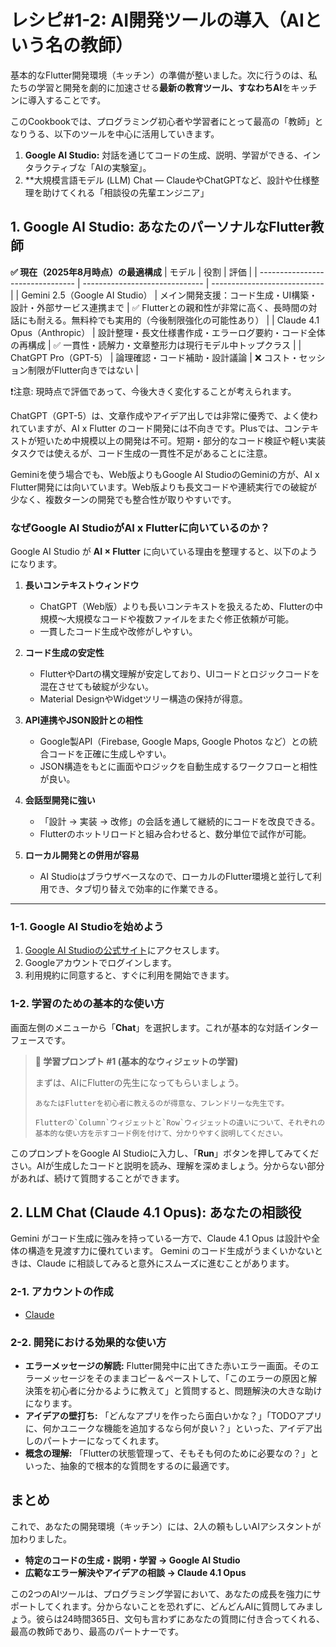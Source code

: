 # レシピ#1-2: AI開発ツールの導入（AIという名の教師）

基本的なFlutter開発環境（キッチン）の準備が整いました。次に行うのは、私たちの学習と開発を劇的に加速させる**最新の教育ツール、すなわちAI**をキッチンに導入することです。

このCookbookでは、プログラミング初心者や学習者にとって最高の「教師」となりうる、以下のツールを中心に活用していきます。

1.  **Google AI Studio:** 対話を通じてコードの生成、説明、学習ができる、インタラクティブな「AIの実験室」。
2.  **大規模言語モデル (LLM) Chat — ClaudeやChatGPTなど、設計や仕様整理を助けてくれる「相談役の先輩エンジニア」

## 1. Google AI Studio: あなたのパーソナルなFlutter教師

**✅ 現在（2025年8月時点）の最適構成**
| モデル                              | 役割                             | 評価                           |
| -------------------------------- | ------------------------------ | ---------------------------- |
| Gemini 2.5（Google AI Studio） | メイン開発支援：コード生成・UI構築・設計・外部サービス連携まで    | ✅  Flutterとの親和性が非常に高く、長時間の対話にも耐える。無料枠でも実用的（今後制限強化の可能性あり） |
| Claude 4.1 Opus（Anthropic）     | 設計整理・長文仕様書作成・エラーログ要約・コード全体の再構成 | ✅ 一貫性・読解力・文章整形力は現行モデル中トップクラス          |
| ChatGPT Pro（GPT-5）          | 論理確認・コード補助・設計議論              | ❌ コスト・セッション制限がFlutter向きではない  |

❗注意: 現時点で評価であって、今後大きく変化することが考えられます。

ChatGPT（GPT-5）は、文章作成やアイデア出しでは非常に優秀で、よく使われていますが、AI x Flutter のコード開発には不向きです。Plusでは、コンテキストが短いため中規模以上の開発は不可。短期・部分的なコード検証や軽い実装タスクでは使えるが、コード生成の一貫性不足があることに注意。

Geminiを使う場合でも、Web版よりもGoogle AI StudioのGeminiの方が、AI x Flutter開発には向いています。Web版よりも長文コードや連続実行での破綻が少なく、複数ターンの開発でも整合性が取りやすいです。

### なぜGoogle AI StudioがAI x Flutterに向いているのか？

Google AI Studio が **AI × Flutter** に向いている理由を整理すると、以下のようになります。


1. **長いコンテキストウィンドウ**

   * ChatGPT（Web版）よりも長いコンテキストを扱えるため、Flutterの中規模〜大規模なコードや複数ファイルをまたぐ修正依頼が可能。
   * 一貫したコード生成や改修がしやすい。

2. **コード生成の安定性**

   * FlutterやDartの構文理解が安定しており、UIコードとロジックコードを混在させても破綻が少ない。
   * Material DesignやWidgetツリー構造の保持が得意。

3. **API連携やJSON設計との相性**

   * Google製API（Firebase, Google Maps, Google Photos など）との統合コードを正確に生成しやすい。
   * JSON構造をもとに画面やロジックを自動生成するワークフローと相性が良い。

4. **会話型開発に強い**

   * 「設計 → 実装 → 改修」の会話を通して継続的にコードを改良できる。
   * Flutterのホットリロードと組み合わせると、数分単位で試作が可能。

5. **ローカル開発との併用が容易**

   * AI Studioはブラウザベースなので、ローカルのFlutter環境と並行して利用でき、タブ切り替えで効率的に作業できる。

---


### 1-1. Google AI Studioを始めよう

1.  [Google AI Studioの公式サイト](https://aistudio.google.com/)にアクセスします。
2.  Googleアカウントでログインします。
3.  利用規約に同意すると、すぐに利用を開始できます。

### 1-2. 学習のための基本的な使い方

画面左側のメニューから「**Chat**」を選択します。これが基本的な対話インターフェースです。

> **🤖 学習プロンプト #1 (基本的なウィジェットの学習)**
>
> まずは、AIにFlutterの先生になってもらいましょう。
> ```
> あなたはFlutterを初心者に教えるのが得意な、フレンドリーな先生です。
>
> Flutterの`Column`ウィジェットと`Row`ウィジェットの違いについて、それぞれの基本的な使い方を示すコード例を付けて、分かりやすく説明してください。
> ```

このプロンプトをGoogle AI Studioに入力し、「**Run**」ボタンを押してみてください。AIが生成したコードと説明を読み、理解を深めましょう。分からない部分があれば、続けて質問することができます。

## 2. LLM Chat (Claude 4.1 Opus): あなたの相談役

Gemini がコード生成に強みを持っている一方で、Claude 4.1 Opus は設計や全体の構造を見渡す力に優れています。
Gemini のコード生成がうまくいかないときは、Claude に相談してみると意外にスムーズに進むことがあります。

### 2-1. アカウントの作成

*   [Claude](https://claude.ai/)

### 2-2. 開発における効果的な使い方

*   **エラーメッセージの解読:** Flutter開発中に出てきた赤いエラー画面。そのエラーメッセージをそのままコピー＆ペーストして、「このエラーの原因と解決策を初心者に分かるように教えて」と質問すると、問題解決の大きな助けになります。
*   **アイデアの壁打ち:** 「どんなアプリを作ったら面白いかな？」「TODOアプリに、何かユニークな機能を追加するなら何が良い？」といった、アイデア出しのパートナーになってくれます。
*   **概念の理解:** 「Flutterの状態管理って、そもそも何のために必要なの？」といった、抽象的で根本的な質問をするのに最適です。

## まとめ

これで、あなたの開発環境（キッチン）には、2人の頼もしいAIアシスタントが加わりました。

*   **特定のコードの生成・説明・学習 → Google AI Studio**
*   **広範なエラー解決やアイデアの相談 → Claude 4.1 Opus**

この2つのAIツールは、プログラミング学習において、あなたの成長を強力にサポートしてくれます。分からないことを恐れずに、どんどんAIに質問してみましょう。彼らは24時間365日、文句も言わずにあなたの質問に付き合ってくれる、最高の教師であり、最高のパートナーです。